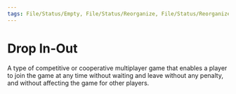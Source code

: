 ```yaml
---
tags: File/Status/Empty, File/Status/Reorganize, File/Status/Reorganize, File/Status/Recategorize, File/Status/Summarize, File/Status/Structuralize
---
```


# Drop In-Out


A type of competitive or cooperative multiplayer game that enables a player to join the game at any time without waiting and leave without any penalty, and without affecting the game for other players.


